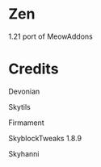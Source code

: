 # Zen

1.21 port of MeowAddons

# Credits

Devonian

Skytils 

Firmament

SkyblockTweaks 1.8.9

Skyhanni